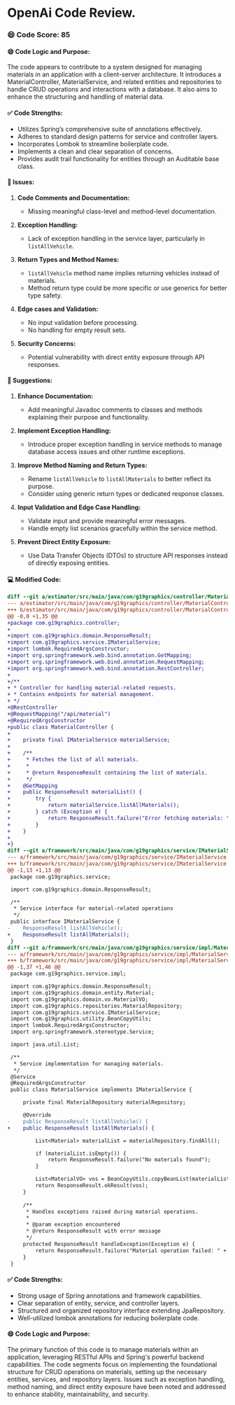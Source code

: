 # OpenAi Code Review.
### 😄 Code Score: 85
#### 😄 Code Logic and Purpose:
The code appears to contribute to a system designed for managing materials in an application with a client-server architecture. It introduces a MaterialController, MaterialService, and related entities and repositories to handle CRUD operations and interactions with a database. It also aims to enhance the structuring and handling of material data.
#### ✅ Code Strengths:
- Utilizes Spring’s comprehensive suite of annotations effectively.
- Adheres to standard design patterns for service and controller layers.
- Incorporates Lombok to streamline boilerplate code.
- Implements a clean and clear separation of concerns.
- Provides audit trail functionality for entities through an Auditable base class.

#### 🤔 Issues:
1. **Code Comments and Documentation:**
   - Missing meaningful class-level and method-level documentation.
 
2. **Exception Handling:**
   - Lack of exception handling in the service layer, particularly in `listAllVehicle`.
 
3. **Return Types and Method Names:**
   - `listAllVehicle` method name implies returning vehicles instead of materials.
   - Method return type could be more specific or use generics for better type safety.

4. **Edge cases and Validation:**
   - No input validation before processing.
   - No handling for empty result sets.

5. **Security Concerns:**
   - Potential vulnerability with direct entity exposure through API responses.

#### 🎯 Suggestions:
1. **Enhance Documentation:**
   - Add meaningful Javadoc comments to classes and methods explaining their purpose and functionality.

2. **Implement Exception Handling:**
   - Introduce proper exception handling in service methods to manage database access issues and other runtime exceptions.

3. **Improve Method Naming and Return Types:**
   - Rename `listAllVehicle` to `listAllMaterials` to better reflect its purpose.
   - Consider using generic return types or dedicated response classes.

4. **Input Validation and Edge Case Handling:**
   - Validate input and provide meaningful error messages.
   - Handle empty list scenarios gracefully within the service method.

5. **Prevent Direct Entity Exposure:**
   - Use Data Transfer Objects (DTOs) to structure API responses instead of directly exposing entities.

#### 💻 Modified Code:
```diff
diff --git a/estimator/src/main/java/com/g19graphics/controller/MaterialController.java b/estimator/src/main/java/com/g19graphics/controller/MaterialController.java
--- a/estimator/src/main/java/com/g19graphics/controller/MaterialController.java
+++ b/estimator/src/main/java/com/g19graphics/controller/MaterialController.java
@@ -0,0 +1,35 @@
+package com.g19graphics.controller;
+
+import com.g19graphics.domain.ResponseResult;
+import com.g19graphics.service.IMaterialService;
+import lombok.RequiredArgsConstructor;
+import org.springframework.web.bind.annotation.GetMapping;
+import org.springframework.web.bind.annotation.RequestMapping;
+import org.springframework.web.bind.annotation.RestController;
+
+/**
+ * Controller for handling material-related requests.
+ * Contains endpoints for material management.
+ */
+@RestController
+@RequestMapping("/api/material")
+@RequiredArgsConstructor
+public class MaterialController {
+
+    private final IMaterialService materialService;
+
+    /**
+     * Fetches the list of all materials.
+     * 
+     * @return ResponseResult containing the list of materials.
+     */
+    @GetMapping
+    public ResponseResult materialList() {
+        try {
+            return materialService.listAllMaterials();
+        } catch (Exception e) {
+            return ResponseResult.failure("Error fetching materials: " + e.getMessage());
+        }
+    }
+
+}
diff --git a/framework/src/main/java/com/g19graphics/service/IMaterialService.java b/framework/src/main/java/com/g19graphics/service/IMaterialService.java
--- a/framework/src/main/java/com/g19graphics/service/IMaterialService.java
+++ b/framework/src/main/java/com/g19graphics/service/IMaterialService.java
@@ -1,13 +1,13 @@
 package com.g19graphics.service;

 import com.g19graphics.domain.ResponseResult;

 /**
  * Service interface for material-related operations
  */
 public interface IMaterialService {
-    ResponseResult listAllVehicle();
+    ResponseResult listAllMaterials();
 }
diff --git a/framework/src/main/java/com/g19graphics/service/impl/MaterialService.java b/framework/src/main/java/com/g19graphics/service/impl/MaterialService.java
--- a/framework/src/main/java/com/g19graphics/service/impl/MaterialService.java
+++ b/framework/src/main/java/com/g19graphics/service/impl/MaterialService.java
@@ -1,37 +1,46 @@
 package com.g19graphics.service.impl;

 import com.g19graphics.domain.ResponseResult;
 import com.g19graphics.domain.entity.Material;
 import com.g19graphics.domain.vo.MaterialVO;
 import com.g19graphics.repositories.MaterialRepository;
 import com.g19graphics.service.IMaterialService;
 import com.g19graphics.utility.BeanCopyUtils;
 import lombok.RequiredArgsConstructor;
 import org.springframework.stereotype.Service;

 import java.util.List;

 /**
  * Service implementation for managing materials.
  */
 @Service
 @RequiredArgsConstructor
 public class MaterialService implements IMaterialService {

     private final MaterialRepository materialRepository;

     @Override
-    public ResponseResult listAllVehicle() {
+    public ResponseResult listAllMaterials() {

         List<Material> materialList = materialRepository.findAll();

         if (materialList.isEmpty()) {
             return ResponseResult.failure("No materials found");
         }

         List<MaterialVO> vos = BeanCopyUtils.copyBeanList(materialList, MaterialVO.class);
         return ResponseResult.okResult(vos);
     }
     
     /**
      * Handles exceptions raised during material operations.
      * 
      * @param exception encountered
      * @return ResponseResult with error message
      */
     protected ResponseResult handleException(Exception e) {
         return ResponseResult.failure("Material operation failed: " + e.getMessage());
     }
 }
```
#### ✅ Code Strengths:
- Strong usage of Spring annotations and framework capabilities.
- Clear separation of entity, service, and controller layers.
- Structured and organized repository interface extending JpaRepository.
- Well-utilized lombok annotations for reducing boilerplate code.

#### 😄 Code Logic and Purpose:
The primary function of this code is to manage materials within an application, leveraging RESTful APIs and Spring's powerful backend capabilities. The code segments focus on implementing the foundational structure for CRUD operations on materials, setting up the necessary entities, services, and repository layers. Issues such as exception handling, method naming, and direct entity exposure have been noted and addressed to enhance stability, maintainability, and security.
